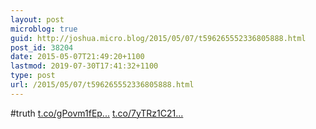 ```yaml
---
layout: post
microblog: true
guid: http://joshua.micro.blog/2015/05/07/t596265552336805888.html
post_id: 38204
date: 2015-05-07T21:49:20+1100
lastmod: 2019-07-30T17:41:32+1100
type: post
url: /2015/05/07/t596265552336805888.html
---
```

#truth [t.co/gPovm1fEp...](http://t.co/gPovm1fEpJ) [t.co/7yTRz1C21...](http://t.co/7yTRz1C21h)
